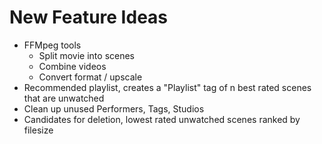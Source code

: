 # New Feature Ideas

- FFMpeg tools
    - Split movie into scenes
    - Combine videos
    - Convert format / upscale
- Recommended playlist, creates a "Playlist" tag of n best rated scenes that are unwatched
- Clean up unused Performers, Tags, Studios
- Candidates for deletion, lowest rated unwatched scenes ranked by filesize
